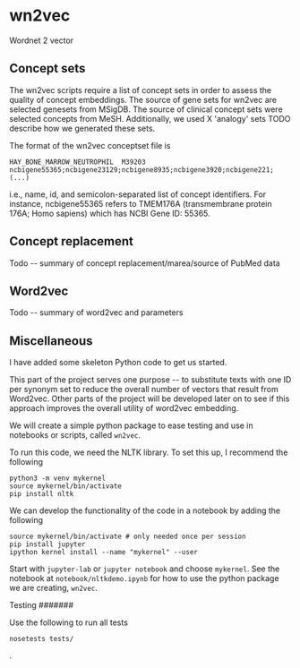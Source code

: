 # wn2vec
Wordnet 2 vector



## Concept sets
The wn2vec scripts require a list of concept sets in order to assess the quality of concept embeddings. The source of gene sets for wn2vec
are selected genesets from MSigDB. The source of clinical concept sets were selected concepts from MeSH. Additionally, we used X 'analogy' sets
TODO describe how we generated these sets.

The format of the wn2vec conceptset file is
```
HAY_BONE_MARROW_NEUTROPHIL	M39203	ncbigene55365;ncbigene23129;ncbigene8935;ncbigene3920;ncbigene221; (...)
```
i.e., name, id, and semicolon-separated list of concept identifiers. For instance, ncbigene55365 refers to TMEM176A (transmembrane protein 176A; Homo sapiens) which
has NCBI Gene ID: 55365.

## Concept replacement

Todo -- summary of concept replacement/marea/source of PubMed data

## Word2vec

Todo -- summary of word2vec and parameters


## Miscellaneous


I have added some skeleton Python code to get us started.

This part of the project serves one purpose -- to substitute texts with one ID per synonym set to reduce the overall number of
vectors that result from Word2vec. Other parts of the project will be developed later on to see if this approach improves
the overall utility of word2vec embedding.

We will create a simple python package to ease testing and use in notebooks or scripts, called ``wn2vec``.


To run this code, we need the NLTK library. To set this up, I recommend the following

```
python3 -m venv mykernel
source mykernel/bin/activate
pip install nltk
```

We can develop the functionality of the code in a notebook by adding the following

```
source mykernel/bin/activate # only needed once per session
pip install jupyter
ipython kernel install --name "mykernel" --user
```

Start with ``jupyter-lab`` or ``jupyter notebook`` and choose ``mykernel``. See the notebook at ``notebook/nltkdemo.ipynb`` for how to use the python package we are creating, ``wn2vec``.


Testing
#######

Use the following to run all tests
```
nosetests tests/
```
.
